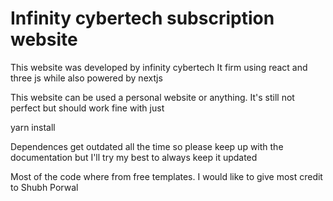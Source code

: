 # Infinity cybertech subscription website

This website was developed by infinity cybertech It firm using react and three js while also powered by nextjs

This website can be used a personal website or anything. It's still not perfect but should work fine with just

yarn install

Dependences get outdated all the time so please keep up with the documentation but I'll try my best to always keep it updated

Most of the code where from free templates. I would like to give most credit to Shubh Porwal




